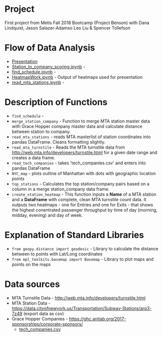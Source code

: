 # Project
First project from Metis Fall 2018 Bootcamp (Project Benson) with Dana Lindquist, Jason Salazer-Adamso Leo Liu & Spencer Tollefson
 
# Flow of Data Analysis
* [Presentation](/Toucans_Presentation.pdf)
* [Station_to_company_scoring.ipynb](/Station_to_company_scoring,ipynb) -
* [find_schedule.ipynb](/find_schedule.ipynb) - 
* [HeatmapWork.ipynb](/HeatmapWork.ipynb) - Output of heatmaps used for presentation
* [read_mta_stations.ipynb](/read_mta_stations.ipynb) -

# Description of Functions

* `find_schedule` - 
* `merge_station_company` - Function to merge MTA station master data with Grace Hopper company master data and calculate distance between station to company.
* `read_mta_stations` - reads MTA masterlist of station coordinates into pandas DataFrame. Cleans formatting slightly.
* `read_mta_turnstile` - Reads the MTA turnstile data from http://web.mta.info/developers/turnstile.html for a given date range and creates a data frame.
* `read_tech_companies` - takes 'tech_companies.csv' and enters into pandas DataFrame
* `NYC_map` - plots outline of Manhattan with dots with geographic location points
* `top_stations` - Calculates the top station/company pairs based on a column in a merge station_company data frame.
* `create_station_heatmap` - This function inputs a **Name** of a MTA station and a **DataFrame** with complete, clean MTA turnstile count data. It outputs two heatmaps - one for Entries and one for Exits - that shows the highest conentrated passenger throughput by time of day (morning, midday, evening) and day of week.

# Explanation of Standard Libraries
* `from geopy.distance import geodesic` - Library to calculate the distance between to points with Lat/Long coordinates
* `from mpl_toolkits.basemap import Basemap` - Library to plot maps and points on the maps

# Data sources
* MTA Turnstile Data - http://web.mta.info/developers/turnstile.html
* MTA Station Data - https://data.cityofnewyork.us/Transportation/Subway-Stations/arq3-7z49 (export data as csv)
* Grace Hopper Companies - https://ghc.anitab.org/2017-sponsorships/corporate-sponsors/
    * [tech_companies.csv](data/tech_companies.csv)

